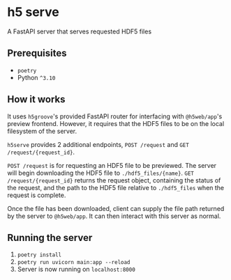 # h5 serve
A FastAPI server that serves requested HDF5 files

## Prerequisites

- `poetry`
- Python `^3.10`

## How it works

It uses `h5groove`'s provided FastAPI router for interfacing with `@h5web/app`'s preview frontend.
However, it requires that the HDF5 files to be on the local filesystem of the server.

`h5serve` provides 2 additional endpoints, `POST /request` and `GET /request/{request_id}`.

`POST /request` is for requesting an HDF5 file to be previewed. The server will begin downloading the HDF5 file to `./hdf5_files/{name}`.
`GET /request/{request_id}` returns the request object, containing the status of the request, and the path to the HDF5 file relative to `./hdf5_files` when the request is complete.

Once the file has been downloaded, client can supply the file path returned by the server to `@h5web/app`. It can then interact with this server as normal.

## Running the server

1. `poetry install`
2. `poetry run uvicorn main:app --reload`
3. Server is now running on `localhost:8000`

